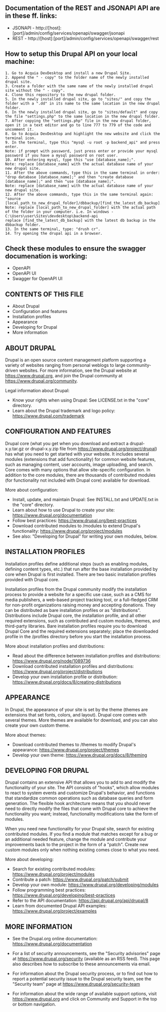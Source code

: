 ## Documentation of the REST and JSONAPI API are in these ff. links:
 * JSONAPI - http://[host]:[port]/admin/config/services/openapi/swagger/jsonapi
 * REST	   - http://[host]:[port]/admin/config/services/openapi/swagger/rest
 
## How to setup this Drupal API on your local machine:
	1. Go to Acquia DevDesktop and install a new Drupal Site.
	2. Append the " - copy" to the folder name of the newly installed drupal site.
	3. Create a folder with the same name of the newly installed drupal site without the " - copy".
	4. Clone this repository to the new drupal folder.
	5. In the newly installed drupal site, go to "sites/" and copy the folder with a ".dd" in its name to the same location in the new drupal folder.
	6. In the newly installed drupal site, go to "sites/default" and copy the file "settings.php" to the same location in the new drupal folder.
	7. After copying the "settings.php" file in the new drupal folder, open it in a text editor and go to line 777 to 779 of the code and uncomment it.
	8. Go to Acquia DevDesktop and highlight the new website and click the terminal icon.
	9. In the terminal, type this "mysql -u root -p backend_api" and press enter. 
	Note: if prompt with password, just press enter or provide your mysql password if you have a mysql password on root user.
	10. After entering mysql, type this "use [database_name];".
	Note: replace [database_name] with the actual database name of your new drupal site.
	11. After the above commands, type this in the same terminal in order: "drop database [database_name];" and then "create database [database_name];" and then "use [database_name];".
	Note: replace [database_name] with the actual database name of your new drupal site.
	12. After the above commands, type this in the same terminal again: "source [local_path_to_new_drupal_folder]/dbbackup/[find_the_latest_db_backup].sql".
	Note: replace [local_path_to_new_drupal_folder] with the actual path of the folder in your computer. i.e. In windows - C:\Users\user\Sites\devdesktop\backend-api
	replace [find_the_latest_db_backup] with the latest db backup in the dbbackup folder.
	13. In the same terminal, type: "drush cr".
	14. Try opening the drupal api in a browser.
 
 ## Check these modules to ensure the swagger documenation is working:
 * OpenAPI
 * OpenAPI UI
 * Swagger for OpenAPI UI
 
 
CONTENTS OF THIS FILE
---------------------

 * About Drupal
 * Configuration and features
 * Installation profiles
 * Appearance
 * Developing for Drupal
 * More information

ABOUT DRUPAL
------------

Drupal is an open source content management platform supporting a variety of
websites ranging from personal weblogs to large community-driven websites. For
more information, see the Drupal website at https://www.drupal.org, and join
the Drupal community at https://www.drupal.org/community.

Legal information about Drupal:
 * Know your rights when using Drupal:
   See LICENSE.txt in the "core" directory.
 * Learn about the Drupal trademark and logo policy:
   https://www.drupal.com/trademark

CONFIGURATION AND FEATURES
--------------------------

Drupal core (what you get when you download and extract a drupal-x.y.tar.gz or
drupal-x.y.zip file from https://www.drupal.org/project/drupal) has what you
need to get started with your website. It includes several modules (extensions
that add functionality) for common website features, such as managing content,
user accounts, image uploading, and search. Core comes with many options that
allow site-specific configuration. In addition to the core modules, there are
thousands of contributed modules (for functionality not included with Drupal
core) available for download.

More about configuration:
 * Install, update, and maintain Drupal:
   See INSTALL.txt and UPDATE.txt in the "core" directory.
 * Learn about how to use Drupal to create your site:
   https://www.drupal.org/documentation
 * Follow best practices:
   https://www.drupal.org/best-practices
 * Download contributed modules to /modules to extend Drupal's functionality:
   https://www.drupal.org/project/modules
 * See also: "Developing for Drupal" for writing your own modules, below.


INSTALLATION PROFILES
---------------------

Installation profiles define additional steps (such as enabling modules,
defining content types, etc.) that run after the base installation provided
by core when Drupal is first installed. There are two basic installation
profiles provided with Drupal core.

Installation profiles from the Drupal community modify the installation process
to provide a website for a specific use case, such as a CMS for media
publishers, a web-based project tracking tool, or a full-fledged CRM for
non-profit organizations raising money and accepting donations. They can be
distributed as bare installation profiles or as "distributions". Distributions
include Drupal core, the installation profile, and all other required
extensions, such as contributed and custom modules, themes, and third-party
libraries. Bare installation profiles require you to download Drupal Core and
the required extensions separately; place the downloaded profile in the
/profiles directory before you start the installation process.

More about installation profiles and distributions:
 * Read about the difference between installation profiles and distributions:
   https://www.drupal.org/node/1089736
 * Download contributed installation profiles and distributions:
   https://www.drupal.org/project/distributions
 * Develop your own installation profile or distribution:
   https://www.drupal.org/docs/8/creating-distributions


APPEARANCE
----------

In Drupal, the appearance of your site is set by the theme (themes are
extensions that set fonts, colors, and layout). Drupal core comes with several
themes. More themes are available for download, and you can also create your own
custom theme.

More about themes:
 * Download contributed themes to /themes to modify Drupal's appearance:
   https://www.drupal.org/project/themes
 * Develop your own theme:
   https://www.drupal.org/docs/8/theming

DEVELOPING FOR DRUPAL
---------------------

Drupal contains an extensive API that allows you to add to and modify the
functionality of your site. The API consists of "hooks", which allow modules to
react to system events and customize Drupal's behavior, and functions that
standardize common operations such as database queries and form generation. The
flexible hook architecture means that you should never need to directly modify
the files that come with Drupal core to achieve the functionality you want;
instead, functionality modifications take the form of modules.

When you need new functionality for your Drupal site, search for existing
contributed modules. If you find a module that matches except for a bug or an
additional needed feature, change the module and contribute your improvements
back to the project in the form of a "patch". Create new custom modules only
when nothing existing comes close to what you need.

More about developing:
 * Search for existing contributed modules:
   https://www.drupal.org/project/modules
 * Contribute a patch:
   https://www.drupal.org/patch/submit
 * Develop your own module:
   https://www.drupal.org/developing/modules
 * Follow programming best practices:
   https://www.drupal.org/developing/best-practices
 * Refer to the API documentation:
   https://api.drupal.org/api/drupal/8
 * Learn from documented Drupal API examples:
   https://www.drupal.org/project/examples

MORE INFORMATION
----------------

 * See the Drupal.org online documentation:
   https://www.drupal.org/documentation

 * For a list of security announcements, see the "Security advisories" page at
   https://www.drupal.org/security (available as an RSS feed). This page also
   describes how to subscribe to these announcements via email.

 * For information about the Drupal security process, or to find out how to
   report a potential security issue to the Drupal security team, see the
   "Security team" page at https://www.drupal.org/security-team

 * For information about the wide range of available support options, visit
   https://www.drupal.org and click on Community and Support in the top or
   bottom navigation.
